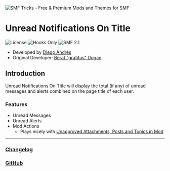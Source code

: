 ![SMF Tricks - Free & Premium Mods and Themes for SMF](https://smftricks.com/logos/logo.png)

# Unread Notifications On Title
![License](https://img.shields.io/badge/License-MPL%202.0-248049) ![Hooks Only](https://img.shields.io/badge/Hooks%20Only-Yes-6041a3) ![SMF 2.1](https://img.shields.io/badge/SMF-2.1-3f73a0)

* Developed by [Diego Andrés](https://github.com/DiegoAndresCortes)
* Original Developer: [Berat "grafitus" Dogan](https://github.com/beratdogan)

## Introduction
Unread Notifications On Title will display the total (if any) of unread messages and alerts combined on the page title of each user.

### Features
- Unread Messages
- Unread Alerts
- Mod Actions
  - Plays nicely with [Unapproved Attachments, Posts and Topics in Mod](https://github.com/SMFTricks/Unapproved-Attachments-Posts-and-Topics-in-Mod)
---
### [Changelog](https://github.com/SMFTricks/Unread-Notifications-On-Title/blob/master/CHANGELOG.md)
### [GitHub](https://github.com/SMFTricks/Unread-Notifications-On-Title)